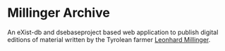 # Millinger Archive

An eXist-db and dsebaseproject based web application to publish digital editions of material written by the Tyrolean farmer [Leonhard Millinger](http://diglib.uibk.ac.at/ulbtirolhs/content/titleinfo/503255). 
